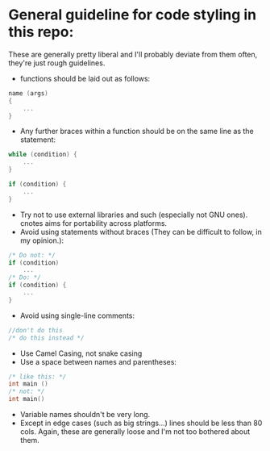 # General guideline for code styling in this repo:
These are generally pretty liberal and I'll probably deviate from them often, they're just rough guidelines.
* functions should be laid out as follows:
```c
name (args)
{
	...
}
```
* Any further braces within a function should be on the same line as the statement:
```c
while (condition) {
	...
}

if (condition) {
	...
}
```
* Try not to use external libraries and such (especially not GNU ones). cnotes aims for portability across platforms.
* Avoid using statements without braces (They can be difficult to follow, in my opinion.):
```c
/* Do not: */
if (condition)
	...
/* Do: */
if (condition) {
	...
}
```
* Avoid using single-line comments:
```c
//don't do this
/* do this instead */
```
* Use Camel Casing, not snake casing
* Use a space between names and parentheses:
```c
/* like this: */
int main ()
/* not: */
int main()
```
* Variable names shouldn't be very long.
* Except in edge cases (such as big strings...) lines should be less than 80 cols.
Again, these are generally loose and I'm not too bothered about them.